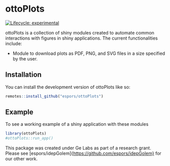 
<!-- README.md is generated from README.Rmd. Please edit that file -->

# ottoPlots

<!-- badges: start -->

[![Lifecycle:
experimental](https://img.shields.io/badge/lifecycle-experimental-orange.svg)](https://lifecycle.r-lib.org/articles/stages.html#experimental)
<!-- badges: end -->

ottoPlots is a collection of shiny modules created to automate common
interactions with figures in shiny applications. The current
functionalities include:

-   Module to download plots as PDF, PNG, and SVG files in a size
    specified by the user.

## Installation

You can install the development version of ottoPlots like so:

``` r
remotes::install_github("espors/ottoPlots")
```

## Example

To see a working example of a shiny application with these modules

``` r
library(ottoPlots)
#ottoPlots::run_app()
```

This package was created under Ge Labs as part of a research grant. Please see [espors/idepGolem]{https://github.com/espors/idepGolem} for our other work. 
